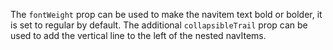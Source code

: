 The `fontWeight` prop can be used to make the navitem text bold or bolder, it is set to regular by default. The additional `collapsibleTrail` prop can be used to add the vertical line to the left of the nested navItems.